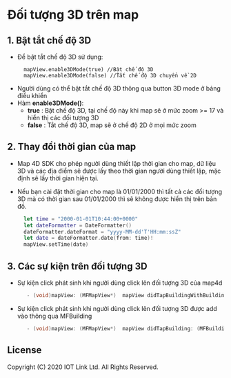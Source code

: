 # Đối tượng 3D trên map

## 1. Bật tắt chế độ 3D

  - Để bật tắt chế độ 3D sử dụng:
    ```switf
      mapView.enable3DMode(true) //Bật chế độ 3D
      mapView.enable3DMode(false) //Tắt chế độ 3D chuyển về 2D
    ```
  - Người dùng có thể bật tắt chế độ 3D thông qua button 3D mode ở bảng điều khiển
  - Hàm **enable3DMode()**:
     - **true** : Bật chế độ 3D, tại chế độ này khi map sẽ ở mức zoom >= 17 và hiển thị các đối tượng 3D
     - **false** : Tắt chế độ 3D, map sẽ ở chế độ 2D ở mọi mức zoom
  
## 2. Thay đổi thời gian của map
 
 - Map 4D SDK cho phép người dùng thiết lập thời gian cho map, dữ liệu 3D và các địa điểm sẽ được lấy theo thời gian người dùng thiết lập, mặc định sẽ lấy thời gian hiện tại.
 
 - Nếu bạn cài đặt thời gian cho map là 01/01/2000 thì tất cả các đối tượng 3D mà có thời gian sau 01/01/2000 thì sẽ không được hiển thị trên bản đồ.
    ```swift
      let time = "2000-01-01T10:44:00+0000"
      let dateFormatter = DateFormatter()
      dateFormatter.dateFormat = "yyyy-MM-dd'T'HH:mm:ssZ"
      let date = dateFormatter.date(from: time)!
      mapView.setTime(date)
    ```
      
## 3. Các sự kiện trên đối tượng 3D

  - Sự kiện click phát sinh khi người dùng click lên đối tượng 3D của map4d
    ```objective-c
       - (void)mapView: (MFMapView*)  mapView didTapBuildingWithBuildingID: (NSString*) buildingID name: (NSString*) name location: (CLLocationCoordinate2D) location;
    ```

  - Sự kiện click phát sinh khi người dùng click lên đối tượng 3D được add vào thông qua MFBuilding
    ```objective-c
       - (void)mapView: (MFMapView*)  mapView didTapBuilding: (MFBuilding*) building;
    ```

License
-------

Copyright (C) 2020 IOT Link Ltd. All Rights Reserved.

